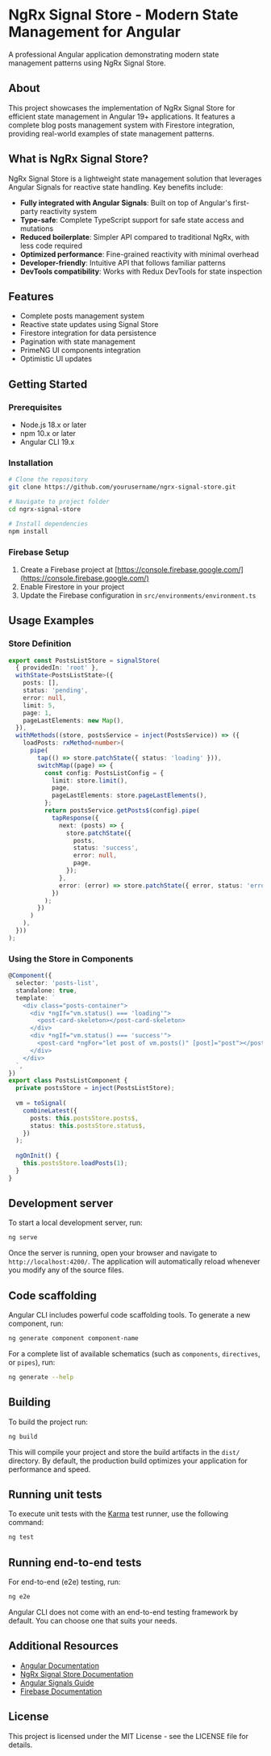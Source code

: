 # NgRx Signal Store - Modern State Management for Angular

A professional Angular application demonstrating modern state management patterns using NgRx Signal Store.

## About

This project showcases the implementation of NgRx Signal Store for efficient state management in Angular 19+ applications. It features a complete blog posts management system with Firestore integration, providing real-world examples of state management patterns.

## What is NgRx Signal Store?

NgRx Signal Store is a lightweight state management solution that leverages Angular Signals for reactive state handling. Key benefits include:

- **Fully integrated with Angular Signals**: Built on top of Angular's first-party reactivity system
- **Type-safe**: Complete TypeScript support for safe state access and mutations
- **Reduced boilerplate**: Simpler API compared to traditional NgRx, with less code required
- **Optimized performance**: Fine-grained reactivity with minimal overhead
- **Developer-friendly**: Intuitive API that follows familiar patterns
- **DevTools compatibility**: Works with Redux DevTools for state inspection

## Features

- Complete posts management system
- Reactive state updates using Signal Store
- Firestore integration for data persistence
- Pagination with state management
- PrimeNG UI components integration
- Optimistic UI updates

## Getting Started

### Prerequisites

- Node.js 18.x or later
- npm 10.x or later
- Angular CLI 19.x

### Installation

```bash
# Clone the repository
git clone https://github.com/yourusername/ngrx-signal-store.git

# Navigate to project folder
cd ngrx-signal-store

# Install dependencies
npm install
```

### Firebase Setup

1. Create a Firebase project at [https://console.firebase.google.com/](https://console.firebase.google.com/)
2. Enable Firestore in your project
3. Update the Firebase configuration in `src/environments/environment.ts`

## Usage Examples

### Store Definition

```typescript
export const PostsListStore = signalStore(
  { providedIn: 'root' },
  withState<PostsListState>({
    posts: [],
    status: 'pending',
    error: null,
    limit: 5,
    page: 1,
    pageLastElements: new Map(),
  }),
  withMethods((store, postsService = inject(PostsService)) => ({
    loadPosts: rxMethod<number>(
      pipe(
        tap(() => store.patchState({ status: 'loading' })),
        switchMap((page) => {
          const config: PostsListConfig = {
            limit: store.limit(),
            page,
            pageLastElements: store.pageLastElements(),
          };
          return postsService.getPosts$(config).pipe(
            tapResponse({
              next: (posts) => {
                store.patchState({
                  posts,
                  status: 'success',
                  error: null,
                  page,
                });
              },
              error: (error) => store.patchState({ error, status: 'error' }),
            })
          );
        })
      )
    ),
  }))
);
```

### Using the Store in Components

```typescript
@Component({
  selector: 'posts-list',
  standalone: true,
  template: `
    <div class="posts-container">
      <div *ngIf="vm.status() === 'loading'">
        <post-card-skeleton></post-card-skeleton>
      </div>
      <div *ngIf="vm.status() === 'success'">
        <post-card *ngFor="let post of vm.posts()" [post]="post"></post-card>
      </div>
    </div>
  `,
})
export class PostsListComponent {
  private postsStore = inject(PostsListStore);
  
  vm = toSignal(
    combineLatest({
      posts: this.postsStore.posts$,
      status: this.postsStore.status$,
    })
  );
  
  ngOnInit() {
    this.postsStore.loadPosts(1);
  }
}
```

## Development server

To start a local development server, run:

```bash
ng serve
```

Once the server is running, open your browser and navigate to `http://localhost:4200/`. The application will automatically reload whenever you modify any of the source files.

## Code scaffolding

Angular CLI includes powerful code scaffolding tools. To generate a new component, run:

```bash
ng generate component component-name
```

For a complete list of available schematics (such as `components`, `directives`, or `pipes`), run:

```bash
ng generate --help
```

## Building

To build the project run:

```bash
ng build
```

This will compile your project and store the build artifacts in the `dist/` directory. By default, the production build optimizes your application for performance and speed.

## Running unit tests

To execute unit tests with the [Karma](https://karma-runner.github.io) test runner, use the following command:

```bash
ng test
```

## Running end-to-end tests

For end-to-end (e2e) testing, run:

```bash
ng e2e
```

Angular CLI does not come with an end-to-end testing framework by default. You can choose one that suits your needs.

## Additional Resources

- [Angular Documentation](https://angular.dev)
- [NgRx Signal Store Documentation](https://ngrx.io/guide/signals/signal-store)
- [Angular Signals Guide](https://angular.dev/guide/signals)
- [Firebase Documentation](https://firebase.google.com/docs)

## License

This project is licensed under the MIT License - see the LICENSE file for details.
